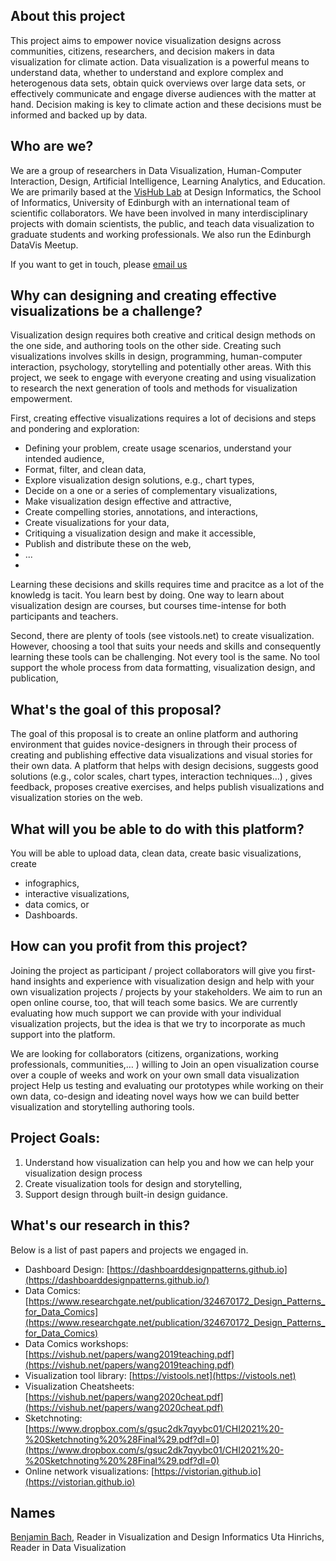 
## About this project
This project aims to empower novice visualization designs across communities, citizens, researchers, and decision makers in data visualization for climate action. Data visualization is a powerful means to understand data, whether to understand and explore complex and heterogenous data sets, obtain quick overviews over large data sets, or effectively communicate and engage diverse audiences with the matter at hand. Decision making is key to climate action and these decisions must be informed and backed up by data. 

## Who are we?
We are a group of researchers in Data Visualization, Human-Computer Interaction, Design, Artificial Intelligence, Learning Analytics, and Education. We are primarily based at the [VisHub Lab](vishub.net) at Design Informatics, the School of Informatics, University of Edinburgh with an international team of scientific collaborators. We have been involved in many interdisciplinary projects with domain scientists, the public, and teach data visualization to graduate students and working professionals. We also run the Edinburgh DataVis Meetup.

If you want to get in touch, please [email us](#names)

## Why can designing and creating effective visualizations be a challenge? 
Visualization design requires both creative and critical design methods on the one side, and authoring tools on the other side. Creating such visualizations involves skills in design, programming, human-computer interaction, psychology, storytelling and potentially other areas. With this project, we seek to engage with everyone creating and using visualization to research the next generation of tools and methods for visualization empowerment. 

First, creating effective visualizations requires a lot of decisions and steps and pondering and exploration: 
- Defining your problem, create usage scenarios, understand your intended audience,
- Format, filter, and clean data,
- Explore visualization design solutions, e.g., chart types,
- Decide on a one or a series of complementary visualizations,
- Make visualization design effective and attractive,
- Create compelling stories, annotations, and interactions,
- Create visualizations for your data,
- Critiquing a visualization design and make it accessible,
- Publish and distribute these on the web,
- ...
- 
Learning these decisions and skills requires time and pracitce as a lot of the knowledg is tacit. You learn best by doing. One way to learn about visualization design are courses, but courses time-intense for both participants and teachers. 

Second, there are plenty of tools (see vistools.net) to create visualization. However, choosing a tool that suits your needs and skills and consequently learning these tools can be challenging. Not every tool is the same. No tool support the whole process from data formatting, visualization design, and publication, 

## What's the goal of this proposal?
The goal of this proposal is to create an online platform and authoring environment that guides novice-designers in through their process of creating and publishing effective data visualizations and visual stories for their own data. A platform that helps with design decisions, suggests good solutions (e.g., color scales, chart types, interaction techniques…) , gives feedback, proposes creative exercises, and helps publish visualizations and visualization stories on the web. 

## What will you be able to do with this platform? 
You will be able to upload data, clean data, create basic visualizations, create 
- infographics, 
- interactive visualizations, 
- data comics, or
- Dashboards. 

## How can you profit from this project?
Joining the project as participant / project collaborators will give you first-hand insights and experience with visualization design and help with your own visualization projects / projects by your stakeholders. We aim to run an open online course, too, that will teach some basics. We are currently evaluating how much support we can provide with your individual visualization projects, but the idea is that we try to incorporate as much support into the platform. 

We are looking for collaborators (citizens, organizations, working professionals, communities,… ) willing to 
Join an open visualization course over a couple of weeks and work on your own small data visualization project
Help us testing and evaluating our prototypes while working on their own data, 
co-design and ideating novel ways how we can build better visualization and storytelling authoring tools. 


## Project Goals: 
1. Understand how visualization can help you and how we can help your visualization design process
2. Create visualization tools for design and storytelling,  
3. Support design through built-in design guidance. 


## What's our research in this? 
Below is a list of past papers and projects we engaged in. 

- Dashboard Design: [https://dashboarddesignpatterns.github.io](https://dashboarddesignpatterns.github.io/)
- Data Comics: [https://www.researchgate.net/publication/324670172_Design_Patterns_for_Data_Comics](https://www.researchgate.net/publication/324670172_Design_Patterns_for_Data_Comics)
- Data Comics workshops: [https://vishub.net/papers/wang2019teaching.pdf](https://vishub.net/papers/wang2019teaching.pdf)
- Visualization tool library: [https://vistools.net](https://vistools.net)
- Visualization Cheatsheets: [https://vishub.net/papers/wang2020cheat.pdf](https://vishub.net/papers/wang2020cheat.pdf)
- Sketchnoting: [https://www.dropbox.com/s/gsuc2dk7qyybc01/CHI2021%20-%20Sketchnoting%20%28Final%29.pdf?dl=0](https://www.dropbox.com/s/gsuc2dk7qyybc01/CHI2021%20-%20Sketchnoting%20%28Final%29.pdf?dl=0)
- Online network visualizations: [https://vistorian.github.io](https://vistorian.github.io)

## Names

[Benjamin Bach](mailto:bbach@ed.ac.uk), Reader in Visualization and Design Informatics
Uta Hinrichs, Reader in Data Visualization




